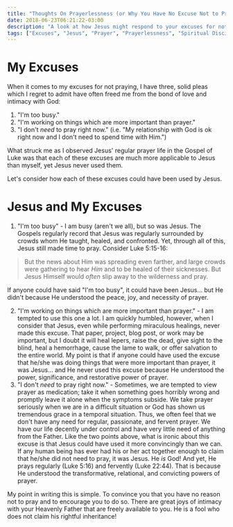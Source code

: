 ```yaml
---
title: "Thoughts On Prayerlessness (or Why You Have No Excuse Not to Pray)"
date: 2018-06-23T06:21:22-03:00
description: "A look at how Jesus might respond to your excuses for not praying."
tags: ["Excuses", "Jesus", "Prayer", "Prayerlessness", "Spiritual Disciplines", "Thought"]
---
```


# My Excuses

When it comes to my excuses for not praying, I have three, solid pleas which I regret to admit have often freed me from the bond of love and intimacy with God:

1. "I'm too busy."
2. "I'm working on things which are more important than prayer."
3. "I don't *need* to pray right now." (i.e. "My relationship with God is ok right now and I don't need to spend time with Him.")

What struck me as I observed Jesus' regular prayer life in the Gospel of Luke was that each of these excuses are much more applicable to Jesus than myself, yet Jesus never used them.

Let's consider how each of these excuses could have been used by Jesus.

# Jesus and My Excuses

1. "I'm too busy" - I am busy (aren't we all), but so was Jesus. The Gospels regularly record that Jesus was regularly surrounded by crowds whom He taught, healed, and confronted. Yet, through all of this, Jesus still made time to pray. Consider Luke 5:15-16:

  > But the news about Him was spreading even farther, and large crowds were gathering to hear *Him* and to be healed of their sicknesses. But Jesus Himself would *often* slip away to the wilderness and pray.
  
  If anyone could have said "I'm too busy", it could have been Jesus... but He didn't because He understood the peace, joy, and necessity of prayer.

2. "I'm working on things which are more important than prayer." - I am tempted to use this one a lot. I am quickly humbled, however, when I consider that Jesus, even while performing miraculous healings, never made this excuse. That paper, project, blog post, or work may be important, but I doubt it will heal lepers, raise the dead, give sight to the blind, heal a hemorrhage, cause the lame to walk, or offer salvation to the entire world. My point is that if anyone could have used the excuse that he/she was doing things that were more important than prayer, it was Jesus... and He never used this excuse because He understood the power, significance, and restorative power of prayer.
3. "I don't *need* to pray right now." - Sometimes, we are tempted to view prayer as medication; take it when something goes horribly wrong and promptly leave it alone when the symptoms subside. We take prayer seriously when we are in a difficult situation or God has shown us tremendous grace in a temporal situation. Thus, we often feel that we don't have any need for regular, passionate, and fervent prayer. We have our life decently under control and have very little need of anything from the Father. Like the two points above, what is ironic about this excuse is that Jesus could have used it more convincingly than we can. If any human being has ever had his or her act together enough to claim that he/she did not need to pray, it was Jesus. He *is* God! And yet, He prays regularly (Luke 5:16) and fervently (Luke 22:44). That is because He understood the transformative, relational, and convicting powers of prayer.

My point in writing this is simple. To convince you that you have no reason not to pray and to encourage you to do so. There are great joys of intimacy with your Heavenly Father that are freely available to you. He is a fool who does not claim his rightful inheritance!
